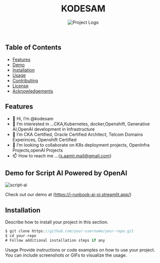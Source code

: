 
<!---
KODESAM/KODESAM is a ✨ special ✨ repository because its `README.md` (this file) appears on your GitHub profile.
You can click the Preview link to take a look at your changes.
--->



<h1 align="center">KODESAM</h1>

<p align="center">
  <img src="ai.avif" alt="Project Logo">
</p>

<p align="center">
  <strong></strong><br>
  
</p>

## Table of Contents

- [Features](#features)
- [Demo](#demo)
- [Installation](#installation)
- [Usage](#usage)
- [Contributing](#contributing)
- [License](#license)
- [Acknowledgements](#acknowledgements)

## Features

 - 👋 Hi, I’m @kodesam
- 👀 I’m interested in ...CKA,Kubernetes, docker,Openshift, Generative AI,OpenAI development in Infrastructure
- 🌱 I’m CKA Certified, Oracle Certified Architect, Telcom Domains Experinces, Openshift Certified
- 💞️ I’m looking to collaborate on K8s deployment projects, OpenInfra Projects,openAI Projects
- 📫 How to reach me ...{s.aamir.mail@gmail.com}

## Demo for Script AI Powered by OpenAI 
![script-ai](https://github.com/kodesam/KODESAM/assets/81068983/77615c47-569f-4352-a603-68486cd75141)

Check out our demo at (https://i-runbook-ai-oi.streamlit.app/)

## Installation

Describe how to install your project in this section.

```js
$ git clone https://github.com/your-username/your-repo.git
$ cd your-repo
# Follow additional installation steps if any
```
Usage
Provide instructions or code examples on how to use your project. You can include screenshots or GIFs to visualize the usage.

